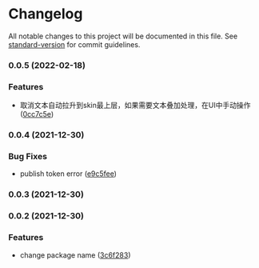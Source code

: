 # Changelog

All notable changes to this project will be documented in this file. See [standard-version](https://github.com/conventional-changelog/standard-version) for commit guidelines.

### 0.0.5 (2022-02-18)


### Features

* 取消文本自动拉升到skin最上层，如果需要文本叠加处理，在UI中手动操作 ([0cc7c5e](https://github.com/daichangxin/js.laya-game-sdk/commit/0cc7c5e89dedccc2796787358b492cb55f1c919a))

### 0.0.4 (2021-12-30)


### Bug Fixes

* publish token error ([e9c5fee](https://github.com/daichangxin/js.laya-game-sdk/commit/e9c5feee70941434287da9b5a3ae046428afed33))

### 0.0.3 (2021-12-30)

### 0.0.2 (2021-12-30)


### Features

* change package name ([3c6f283](https://github.com/daichangxin/js.laya-game-sdk/commit/3c6f283038bee978e2a52330c11d52b66f88167b))
